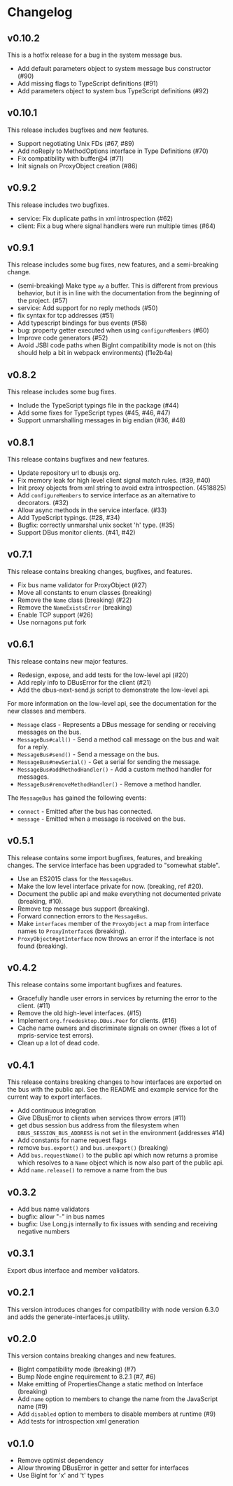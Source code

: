 # Changelog

## v0.10.2

This is a hotfix release for a bug in the system message bus.

* Add default parameters object to system message bus constructor (#90)
* Add missing flags to TypeScript definitions (#91)
* Add parameters object to system bus TypeScript definitions (#92)

## v0.10.1

This release includes bugfixes and new features.

* Support negotiating Unix FDs (#67, #89)
* Add noReply to MethodOptions interface in Type Definitions (#70)
* Fix compatibility with buffer@4 (#71)
* Init signals on ProxyObject creation (#86)

## v0.9.2

This release includes two bugfixes.

* service: Fix duplicate paths in xml introspection (#62)
* client: Fix a bug where signal handlers were run multiple times (#64)

## v0.9.1

This release includes some bug fixes, new features, and a semi-breaking change.

* (semi-breaking) Make type `ay` a buffer. This is different from previous behavior, but it is in line with the documentation from the beginning of the project. (#57)
* service: Add support for no reply methods (#50)
* fix syntax for tcp addresses (#51)
* Add typescript bindings for bus events (#58)
* bug: property getter executed when using `configureMembers` (#60)
* Improve code generators (#52)
* Avoid JSBI code paths when BigInt compatibility mode is not on (this should help a bit in webpack environments) (f1e2b4a)

## v0.8.2

This release includes some bug fixes.

* Include the TypeScript typings file in the package (#44)
* Add some fixes for TypeScript types (#45, #46, #47)
* Support unmarshalling messages in big endian (#36, #48)

## v0.8.1

This release contains bugfixes and new features.

* Update repository url to dbusjs org.
* Fix memory leak for high level client signal match rules. (#39, #40)
* Init proxy objects from xml string to avoid extra introspection. (4518825)
* Add `configureMembers` to service interface as an alternative to decorators. (#32)
* Allow async methods in the service interface. (#33)
* Add TypeScript typings. (#28, #34)
* Bugfix: correctly unmarshal unix socket 'h' type. (#35)
* Support DBus monitor clients. (#41, #42)

## v0.7.1

This release contains breaking changes, bugfixes, and features.

* Fix bus name validator for ProxyObject (#27)
* Move all constants to enum classes (breaking)
* Remove the `Name` class (breaking) (#22)
* Remove the `NameExistsError` (breaking)
* Enable TCP support (#26)
* Use nornagons put fork

## v0.6.1

This release contains new major features.

* Redesign, expose, and add tests for the low-level api (#20)
* Add reply info to DBusError for the client (#21)
* Add the dbus-next-send.js script to demonstrate the low-level api.

For more information on the low-level api, see the documentation for the new
classes and members.

* `Message` class - Represents a DBus message for sending or receiving messages on the bus.
* `MessageBus#call()` - Send a method call message on the bus and wait for a reply.
* `MessageBus#send()` - Send a message on the bus.
* `MessageBus#newSerial()` - Get a serial for sending the message.
* `MessageBus#addMethodHandler()` - Add a custom method handler for messages.
* `MessageBus#removeMethodHandler()` - Remove a method handler.

The `MessageBus` has gained the following events:

* `connect` - Emitted after the bus has connected.
* `message` - Emitted when a message is received on the bus.

## v0.5.1

This release contains some import bugfixes, features, and breaking changes. The
service interface has been upgraded to "somewhat stable".

* Use an ES2015 class for the `MessageBus`.
* Make the low level interface private for now. (breaking, ref #20).
* Document the public api and make everything not documented private (breaking, #10).
* Remove tcp message bus support (breaking).
* Forward connection errors to the `MessageBus`.
* Make `interfaces` member of the `ProxyObject` a map from interface names to `ProxyInterface`s (breaking).
* `ProxyObject#getInterface` now throws an error if the interface is not found (breaking).

## v0.4.2

This release contains some important bugfixes and features.

* Gracefully handle user errors in services by returning the error to the client. (#11)
* Remove the old high-level interfaces. (#15)
* Implement `org.freedesktop.DBus.Peer` for clients. (#16)
* Cache name owners and discriminate signals on owner (fixes a lot of mpris-service test errors).
* Clean up a lot of dead code.

## v0.4.1

This release contains breaking changes to how interfaces are exported on the bus with the public api. See the README and example service for the current way to export interfaces.

* Add continuous integration
* Give DBusError to clients when services throw errors (#11)
* get dbus session bus address from the filesystem when `DBUS_SESSION_BUS_ADDRESS` is not set in the environment (addresses #14)
* Add constants for name request flags
* remove `bus.export()` and `bus.unexport()` (breaking)
* Add `bus.requestName()` to the public api which now returns a promise which resolves to a `Name` object which is now also part of the public api.
* Add `name.release()` to remove a name from the bus

## v0.3.2

* Add bus name validators
* bugfix: allow "-" in bus names
* bugfix: Use Long.js internally to fix issues with sending and receiving negative numbers

## v0.3.1

Export dbus interface and member validators.

## v0.2.1

This version introduces changes for compatibility with node version 6.3.0 and adds the generate-interfaces.js utility.

## v0.2.0

This version contains breaking changes and new features.

* BigInt compatibility mode (breaking) (#7)
* Bump Node engine requirement to 8.2.1 (#7, #6)
* Make emitting of PropertiesChange a static method on Interface (breaking)
* Add `name` option to members to change the name from the JavaScript name (#9)
* Add `disabled` option to members to disable members at runtime (#9)
* Add tests for introspection xml generation

## v0.1.0

* Remove optimist dependency
* Allow throwing DBusError in getter and setter for interfaces
* Use BigInt for 'x' and 't' types
